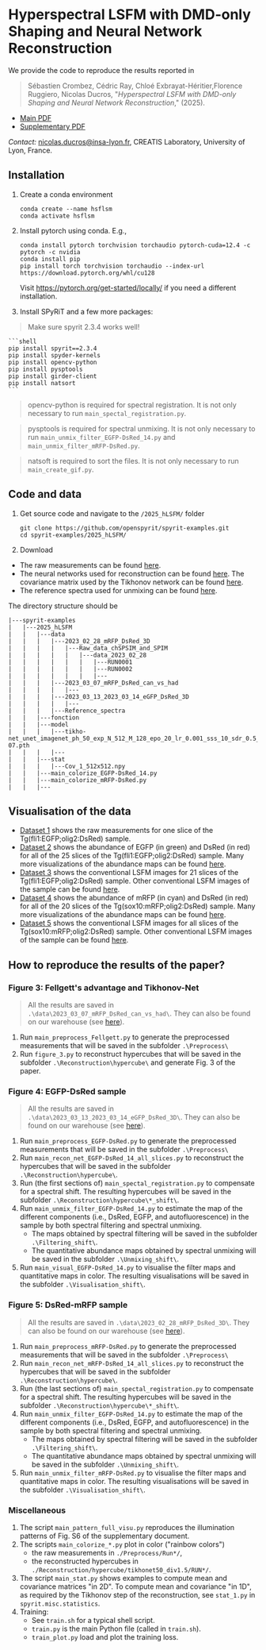 # Hyperspectral LSFM with DMD-only Shaping and Neural Network Reconstruction

We provide the code to reproduce the results reported in

> Sébastien Crombez, Cédric Ray, Chloé Exbrayat-Héritier,Florence Ruggiero, Nicolas Ducros, "*Hyperspectral LSFM with DMD-only Shaping and Neural Network Reconstruction*," (2025). 

<!---
* [DOI (open access)](https://doi.org/10.1364/OE.559227)
-->
* [Main PDF](https://hal.science/hal-04824372/document)
* [Supplementary PDF](https://hal.science/hal-04824372/preview/hspim_nature_supp.pdf)

*Contact:* nicolas.ducros@insa-lyon.fr, CREATIS Laboratory, University of Lyon, France.

## Installation
1. Create a conda environment
    ```shell
    conda create --name hsflsm
    conda activate hsflsm
    ```

1. Install pytorch using conda. E.g.,
    ```shell
    conda install pytorch torchvision torchaudio pytorch-cuda=12.4 -c pytorch -c nvidia
    conda install pip
    pip install torch torchvision torchaudio --index-url https://download.pytorch.org/whl/cu128
    ```
    Visit https://pytorch.org/get-started/locally/ if you need a different installation.

1. Install SPyRiT and a few more packages:

> Make sure spyrit 2.3.4 works well!

    ```shell
    pip install spyrit==2.3.4
    pip install spyder-kernels
    pip install opencv-python
    pip install pysptools
    pip install girder-client
    pip install natsort
    ```

> opencv-python is required for spectral registration. It is not only necessary to run `main_spectal_registration.py`.

> pysptools is required for spectral unmixing. It is not only necessary to run `main_unmix_filter_EGFP-DsRed_14.py` and `main_unmix_filter_mRFP-DsRed.py`.

> natsoft is required to sort the files. It is not only necessary to run `main_create_gif.py`.

## Code and data

1.  Get source code and navigate to the `/2025_hLSFM/` folder
    ```shell
    git clone https://github.com/openspyrit/spyrit-examples.git
    cd spyrit-examples/2025_hLSFM/ 
    ```

2. Download

* The raw measurements can be found [here](https://pilot-warehouse.creatis.insa-lyon.fr/#collection/63caa9497bef31845d991351/folder/63caaa937bef31845d991353).
* The neural networks used for reconstruction can be found [here](https://pilot-warehouse.creatis.insa-lyon.fr/#collection/63caa9497bef31845d991351/folder/6464d5f585f48d3da071893c). The covariance matrix used by the Tikhonov network can be found [here](https://pilot-warehouse.creatis.insa-lyon.fr/#collection/63caa9497bef31845d991351/folder/6464d58285f48d3da0718935).
* The reference spectra used for unmixing can be found [here](https://pilot-warehouse.creatis.insa-lyon.fr/#collection/63caa9497bef31845d991351/folder/64a56bad655dd021c0b08ef6).


The directory structure should be

```
|---spyrit-examples
|   |---2025_hLSFM
|   |   |---data
|   |   |   |---2023_02_28_mRFP_DsRed_3D
|   |   |   |	|---Raw_data_chSPSIM_and_SPIM
|   |   |   |	|   |---data_2023_02_28
|   |   |   |	|   |   |---RUN0001
|   |   |   |	|   |   |---RUN0002
|   |   |   |	|   |   |---
|   |   |   |---2023_03_07_mRFP_DsRed_can_vs_had
|   |   |   |	|--- 
|   |   |   |---2023_03_13_2023_03_14_eGFP_DsRed_3D
|   |   |   |	|---
|   |   |   |---Reference_spectra
|   |   |---fonction
|   |   |---model
|   |   |   |---tikho-net_unet_imagenet_ph_50_exp_N_512_M_128_epo_20_lr_0.001_sss_10_sdr_0.5_bs_20_reg_1e-07.pth
|   |   |   |---
|   |   |---stat
|   |   |   |---Cov_1_512x512.npy
|   |   |---main_colorize_EGFP-DsRed_14.py
|   |   |---main_colorize_mRFP-DsRed.py
|   |   |---
```

## Visualisation of the data

* [Dataset 1](https://pilot-warehouse.creatis.insa-lyon.fr/api/v1/file/6752fdfa74c908c83b35e030/download?contentDisposition=inline) shows the raw measurements for one slice of the Tg(fli1:EGFP;olig2:DsRed) sample.
* [Dataset 2](https://pilot-warehouse.creatis.insa-lyon.fr/api/v1/item/6753224074c908c83b35e39c/download?contentDisposition=inline) shows the abundance of EGFP (in green) and DsRed (in red) for all of the 25 slices of the Tg(fli1:EGFP;olig2:DsRed) sample. Many more visualizations of the abundance maps can be found [here](https://pilot-warehouse.creatis.insa-lyon.fr/#collection/63caa9497bef31845d991351/folder/675321a374c908c83b35e03c).
* [Dataset 3](https://pilot-warehouse.creatis.insa-lyon.fr/api/v1/item/67532a0274c908c83b35e8e1/download?contentDisposition=inline) shows the conventional LSFM images for 21 slices of the Tg(fli1:EGFP;olig2:DsRed) sample. Other conventional LSFM images of the sample can be found [here](https://pilot-warehouse.creatis.insa-lyon.fr/#collection/63caa9497bef31845d991351/folder/672e1f280e9f151150f4234c).
* [Dataset 4](https://pilot-warehouse.creatis.insa-lyon.fr/api/v1/file/675311ac74c908c83b35e036/download?contentDisposition=inline) shows the abundance of mRFP (in cyan) and DsRed (in red) for all of the 20 slices of the Tg(sox10:mRFP;olig2:DsRed) sample. Many more visualizations of the abundance maps can be found [here](https://pilot-warehouse.creatis.insa-lyon.fr/#collection/63caa9497bef31845d991351/folder/6750832874c908c83b353457).
* [Dataset 5](https://pilot-warehouse.creatis.insa-lyon.fr/api/v1/item/67533f5074c908c83b35e8ec/download?contentDisposition=inline) shows the conventional LSFM images for all slices of the Tg(sox10:mRFP;olig2:DsRed) sample. Other conventional LSFM images of the sample can be found [here](https://pilot-warehouse.creatis.insa-lyon.fr/#collection/63caa9497bef31845d991351/folder/672e1edb0e9f151150f4230e).


## How to reproduce the results of the paper?

### Figure 3: Fellgett's advantage and Tikhonov-Net

> All the results are saved in `.\data\2023_03_07_mRFP_DsRed_can_vs_had\`. They can also be found on our warehouse (see [here](https://pilot-warehouse.creatis.insa-lyon.fr/#collection/63caa9497bef31845d991351/folder/642d24900386da274769abd4)). 

1. Run `main_preprocess_Fellgett.py` to generate the preprocessed measurements that will be saved in the subfolder `.\Preprocess\`
1. Run `figure_3.py` to reconstruct hypercubes that will be saved in the subfolder `.\Reconstruction\hypercube\` and generate Fig. 3 of the paper.

### Figure 4: EGFP-DsRed sample

> All the results are saved in `.\data\2023_03_13_2023_03_14_eGFP_DsRed_3D\`. They can also be found on our warehouse (see [here](https://pilot-warehouse.creatis.insa-lyon.fr/#collection/63caa9497bef31845d991351/folder/6708d7990e9f151150f3c100)). 

1. Run `main_preprocess_EGFP-DsRed.py` to generate the preprocessed measurements that will be saved in the subfolder `.\Preprocess\`
1. Run `main_recon_net_EGFP-DsRed_14_all_slices.py` to reconstruct the hypercubes that will be saved in the subfolder `.\Reconstruction\hypercube\`.
1. Run (the first sections of) `main_spectal_registration.py` to compensate for a spectral shift. The resulting hypercubes will be saved in the subfolder `.\Reconstruction\hypercube\*_shift\`.
1. Run `main_unmix_filter_EGFP-DsRed_14.py` to estimate the map of the different components (i.e., DsRed, EGFP, and autofluorescence) in the sample by both spectral filtering and spectral unmixing.
    * The maps obtained by spectral filtering will be saved in the subfolder `.\Filtering_shift\`.
    * The quantitative abundance maps obtained by spectral unmixing will be saved in the subfolder `.\Unmixing_shift\`.
1. Run `main_visual_EGFP-DsRed_14.py` to visualise the filter maps and quantitative maps in color. The resulting visualisations will be saved in the subfolder `.\Visualisation_shift\`.

### Figure 5: DsRed-mRFP sample

> All the results are saved in `.\data\2023_02_28_mRFP_DsRed_3D\`. They can also be found on our warehouse (see [here](https://pilot-warehouse.creatis.insa-lyon.fr/#collection/63caa9497bef31845d991351/folder/66ff9c49ae27f5ad8259f38a)). 

1. Run `main_preprocess_mRFP-DsRed.py` to generate the preprocessed measurements that will be saved in the subfolder `.\Preprocess\`
1. Run `main_recon_net_mRFP-DsRed_14_all_slices.py` to reconstruct the hypercubes that will be saved in the subfolder `.\Reconstruction\hypercube\`.
1. Run (the last sections of) `main_spectal_registration.py` to compensate for a spectral shift. The resulting hypercubes will be saved in the subfolder `.\Reconstruction\hypercube\*_shift\`.
1. Run `main_unmix_filter_EGFP-DsRed_14.py` to estimate the map of the different components (i.e., DsRed, EGFP, and autofluorescence) in the sample by both spectral filtering and spectral unmixing.
    * The maps obtained by spectral filtering will be saved in the subfolder `.\Filtering_shift\`.
    * The quantitative abundance maps obtained by spectral unmixing will be saved in the subfolder `.\Unmixing_shift\`.
1. Run `main_unmix_filter_mRFP-DsRed.py` to visualise the filter maps and quantitative maps in color. The resulting visualisations will be saved in the subfolder `.\Visualisation_shift\`.



### Miscellaneous

1. The script `main_pattern_full_visu.py` reproduces the illumination patterns of Fig. S6 of the supplementary document.
1. The scripts  `main_colorize_*.py` plot in color ("rainbow colors") 
    * the raw measurements in `./Preprocess/Run*/`,
    * the reconstructed hypercubes in `./Reconstruction/hypercube/tikhonet50_div1.5/RUN*/`. 
1. The script  `main_stat.py` shows examples to compute mean and covariance matrices "in 2D". To compute mean and covariance "in 1D", as required by the Tikhonov step of the reconstruction, see `stat_1.py` in `spyrit.misc.statistics`.
1. Training:
   * See `train.sh` for a typical shell script.
   * `train.py` is the main Python file (called in `train.sh`).
   * `train_plot.py` load and plot the training loss.